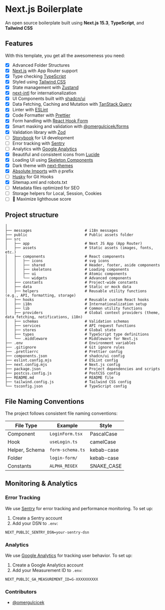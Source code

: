 # Next.js Boilerplate

An open source boilerplate built using **Next.js 15.3**, **TypeScript**, and **Tailwind CSS**

## Features

With this template, you get all the awesomeness you need:

- [x] Advanced Folder Structures
- [x] [Next.js](https://nextjs.org/) with App Router support
- [x] Type checking [TypeScript](https://www.typescriptlang.org/)
- [x] Styled using [Tailwind CSS](https://tailwindcss.com/)
- [x] State management with [Zustand](https://zustand-demo.pmnd.rs/)
- [x] [next-intl](https://next-intl.dev/) for internationalization
- [x] UI Components built with [shadcn/ui](https://ui.shadcn.com/)
- [x] Data Fetching, Caching and Mutation with [TanStack Query](https://tanstack.com/query/latest)
- [x] Linter with [ESLint](https://eslint.org/)
- [x] Code Formatter with [Prettier](https://prettier.io/)
- [x] Form handling with [React Hook Form](https://react-hook-form.com/)
- [x] Smart masking and validation with [@omergulcicek/forms](https://www.npmjs.com/package/@omergulcicek/forms)
- [x] Validation library with [Zod](https://zod.dev/)
- [ ] [Storybook](https://storybook.js.org/) for UI development
- [ ] Error tracking with [Sentry](https://sentry.io/)
- [ ] Analytics with [Google Analytics](https://analytics.google.com/)
- [x] Beautiful and consistent icons from [Lucide](https://lucide.dev/)
- [x] Loading UI using [Skeleton Components](https://ui.shadcn.com/docs/components/skeleton)
- [x] Dark theme with [next-themes](https://npmjs.com/package/next-themes)
- [x] [Absolute Imports](https://nextjs.org/docs/pages/building-your-application/configuring/absolute-imports-and-module-aliases) with `@` prefix
- [ ] [Husky](https://typicode.github.io/husky/) for Git Hooks
- [x] Sitemap.xml and robots.txt
- [ ] Metadata files optimized for SEO
- [ ] Storage helpers for Local, Session, Cookies
- [ ] 💯 Maximize lighthouse score

## Project structure

```shell
│
├── messages                        # i18n messages
├── public                          # Public assets folder
├── src
│   ├── app                         # Next JS App (App Router)
│   ├── assets                      # Static assets (images, fonts, etc.)
│   ├── components                  # React components
│   │   ├── icons                   # svg icons
│   │   ├── shared                  # Header, footer, aside components
│   │   ├── skeletons               # Loading components
│   │   ├── ui                      # Atomic components
│   │   └── widgets                 # Advanced components
│   ├── constants                   # Project-wide constants
│   ├── data                        # Static or mock data
│   ├── helpers                     # Reusable utility functions (e.g., API, formatting, storage)
│   ├── hooks                       # Reusable custom React hooks
│   ├── i18n                        # Internationalization setup
│   ├── lib                         # Common utility functions
│   ├── providers                   # Global context providers (theme, data fetching, notifications, i18n)
│   ├── schemas                     # Validation schemas
│   ├── services                    # API request functions
│   ├── stores                      # Global state
│   ├── types                       # TypeScript type definitions
│   └── .middleware                 # Middleware for Next.js
├── .env                            # Environment variables
├── .gitignore                      # Git ignore rules
├── .prettierrc                     # Prettier config
├── components.json                 # shadcn/ui config
├── eslint.config.mjs               # ESLint config
├── next.config.mjs                 # Next.js config
├── package.json                    # Project dependencies and scripts
├── postcss.config.js               # PostCSS config
├── README.md                       # README file
├── tailwind.config.js              # Tailwind CSS config
└── tsconfig.json                   # TypeScript config
```

## File Naming Conventions

The project follows consistent file naming conventions:

| File Type | Example | Style |
|------------|-------|------|
| Component | `LoginForm.tsx` | PascalCase |
| Hook | `useLogin.ts` | camelCase |
| Helper, Schema | `form-schema.ts` | kebab-case |
| Folder | `login-form/` | kebab-case |
| Constants | `ALPHA_REGEX` | SNAKE_CASE |

## Monitoring & Analytics

### Error Tracking
We use [Sentry](https://sentry.io/) for error tracking and performance monitoring. To set up:

1. Create a Sentry account
2. Add your DSN to `.env`:
```env
NEXT_PUBLIC_SENTRY_DSN=your-sentry-dsn
```

### Analytics
We use [Google Analytics](https://analytics.google.com/) for tracking user behavior. To set up:

1. Create a Google Analytics account
2. Add your Measurement ID to `.env`:
```env
NEXT_PUBLIC_GA_MEASUREMENT_ID=G-XXXXXXXXXX
```

### Contributors

- [@omergulcicek](https://github.com/omergulcicek)
